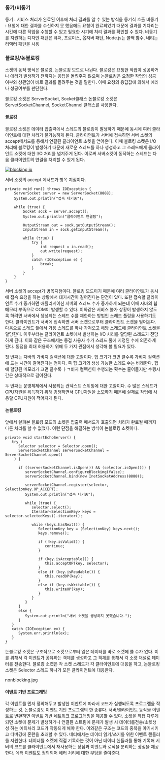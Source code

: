 
### 동기/비동기
동기 : 서비스 처리가 완료된 이후에 처리 결과를 알 수 있는 방식을 동기식 호출 
비동기 : 요청에 대한 결과를 수신하지 못 했음에도 요청이 완료되었기 때문에 결과를 기다리는 시간에 다른 작업을 수행할 수 있고 필요한 시기에 처리 결과를 확인할 수 있다.
       비동기를 지원하는 디자인 패턴은 퓨처, 프로미스, 옵저버 패턴, Node.js는 콜백 함수, 네티는 리액터 패턴을 사용

### 블로킹/논블로킹
소켓의 동작 방식은 블로킹, 논블로킹 모드로 나뉜다. 
블로킹은 요청한 작업이 성공하거나 에러가 발생하기 전까지는 응답을 돌려주지 않으며 논블로킹은 요청한 작업의 성공 여부와 상관없이 바로 결과를 돌려주는 것을 말한다.
이때 요청의 응답값에 의해서 에러나 성공여부를 판단한다. 

블로킹 소켓은 ServerSocket, Socket클래스
논블로킹 소켓은 ServetSocketChannel, SocketChannel 클래스를 사용한다.

#### 블로킹

블로킹 소켓은 데이터 입출력에서 스레드의 블로킹이 발생하기 때문에 동시에 여러 클라이언트에 대한 처리가 불가능하게 된다. 
클라이언트가 서버에 접속하면 서버 소켓의 accept메서드를 통해서 연결된 클라이언트 소켓을 얻어온다. 
이때 블로킹 소켓은 I/O 처리에 블로킹이 발생하기 때문에 새로운 스레드를 하나 생성하고 그 스레드에게 클라이언트 소켓에 대한 I/O 처리를 넘겨주게 된다. 
이로써 서버소켓이 동작하는 스레드는 다음 클라이언트의 연결을 처리할 수 있게 된다. 

[![blocking io](https://github.com/leeplay/study/blob/master/image/blocking.jpg?raw=true)]()

서버 소켓의 accept 메서드가 병목 지점이다. 

	private void run() throws IOException {
        ServerSocket server = new ServerSocket(8888);
        System.out.println("접속 대기중");

        while (true) {
            Socket sock = server.accept();
            System.out.println("클라이언트 연결됨");

            OutputStream out = sock.getOutputStream();
            InputStream in = sock.getInputStream();

            while (true) {
                try {
                    int request = in.read();
                    out.write(request);
                }
                catch (IOException e) {
                    break;
                }
            }
        }
    }

서버 소켓의 accept가 병목지점이다. 블로킹 모드이기 때문에 여러 클라이언트가 동시에 접속 요청을 하는 상황에서 대기시간이 길어진다는 단점이 있다. 
또한 접속할 클라이언트 수가 증가하면 애플리케이션 서버의 스레드 수가 증가하게 되는데 이때 자바의 힙 메모리 부족으로 OOM이 발생할 수 있다. 
이와같은 서비스 불가 상황이 발생하지 않도록 하려면 서버에서 생성되는 스레드 수를 제한하는 방법인 스레드 풀링을 사용하기도 한다. 
클라이언트가 서버에 접속하면 서버 소켓으로부터 클라이언트 소켓을 얻어온다. 
다음으로 스레드 풀에서 가용 스레드를 하나 가져오고 해당 스레드에 클라이언트 소켓을 할당한다. 
이후부터는 클라이언트 소켓에서 발생하는 I/O 처리를 할당된 스레드가 전담하게 된다. 이와 같은 구조에서는 동접 사용자 수가 스레드 풀에 지정된 수에 의존하게 된다. 
동접을 최대 허용하기 위해 두 가지 관점에서 생각해 볼 필요가 있다. 

첫 번째는 자바의 가비지 컬렉션에 대한 고찰이다. 힙 크기가 크면 클수록 가비지 컬렉션에 드는 시간이 길어진다는 점이다. 즉 힙 크기와 생성 가능한 스레드 수는 비례한다. 
힙에 할당된 메모리가 크면 클수록 ㅏㄱ비지 컬렉션이 수행되는 횟수는 줄어들지만 수행시간은 상대적으로 길어진다. 

두 번째는 운영체제에서 사용되는 컨텍스트 스위칭에 대한 고찰이다. 수 많은 스레드가 CPU자원을 획득하기 위해 경쟁하면서 CPU자원을 소모하기 때문에 실제로 작업에 사용할 CPU자원이 적어지게 된다. 

#### 논블로킹
앞에서 살펴본 블로킹 모드의 소켓은 입출력 메서드가 호출되면 처리가 완료될 때까지 다른 처리를 할 수 없었다. 이런 단점을 해결하는 방식이 논블로킹 소켓이다. 

	private void startEchoServer() {
       try (
          Selector selector = Selector.open();
          ServerSocketChannel serverSocketChannel = ServerSocketChannel.open()
        ) {

          if ((serverSocketChannel.isOpen()) && (selector.isOpen())) {
             serverSocketChannel.configureBlocking(false);
             serverSocketChannel.bind(new InetSocketAddress(8888));

             serverSocketChannel.register(selector, SelectionKey.OP_ACCEPT);
             System.out.println("접속 대기중");

             while (true) {
                selector.select();
                Iterator<SelectionKey> keys = selector.selectedKeys().iterator();

                while (keys.hasNext()) {
                   SelectionKey key = (SelectionKey) keys.next();
                   keys.remove();

                   if (!key.isValid()) {
                      continue;
                   }

                   if (key.isAcceptable()) {
                      this.acceptOP(key, selector);
                   }
                   else if (key.isReadable()) {
                      this.readOP(key);
                   }
                   else if (key.isWritable()) {
                      this.writeOP(key);
                   }
                }
             }
          }
          else {
             System.out.println("서버 소캣을 생성하지 못했습니다.");
          }
       }
       catch (IOException ex) {
          System.err.println(ex);
       }
    }

논블로킹 소켓은 구조적으로 소켓으로부터 읽은 데이터를 바로 소켓에 쓸 수가 없다. 이를 위해서 각 이벤트가 공유하는 객체를 생성하고 그 객체를 통해서 각 소켓 채널로 데이터를 전송한다.
블로킹 소켓은 각 소켓 스레드가 각 클라이언트에 대응을 하고, 논블로킹 소켓은 Selector 스레드 하나가 모든 클라이언트에 대응한다. 

nonblocking.jpg

#### 이벤트 기반 프로그래밍
각 이벤트를 먼저 정의해두고 발생한 이벤트에 따라서 코드가 실행되도록 프로그램을 작성하는 것, 논블로킹도 이벤트 기반 프로그램의 한 종류다.
서버/클라이언트 동작을 이벤트로 변환하면 이벤트 기반 네트워크 프로그래밍을 제공할 수 있다. 소켓을 직접 다루게 되면 소켓에 문제가 발생하거나 연결된 스트림에 문제가 발생 시 
데이터를전송/소켓생성 하는 예외처리 코드가 작동되게 해야 한다. 이와같은 구조는 코드의 중복을 야기시키고 디버깅에 혼란을 초래할 수 있다.
네티에서는 데이터 읽기/쓰기를 위한 이벤트 핸들러를 지원한다. 데이터를 소켓에 직접 기록하는 것이 아닌 데이터 핸들러를 통해 기록해 서버의 코드를 클라이언트에서 재사용하는 장점과 
이벤트와 로직을 분리하는 장점을 제공한다. 에러 이벤트도 정의되어 에러 처리에 대한 부담을 줄여준다. 

